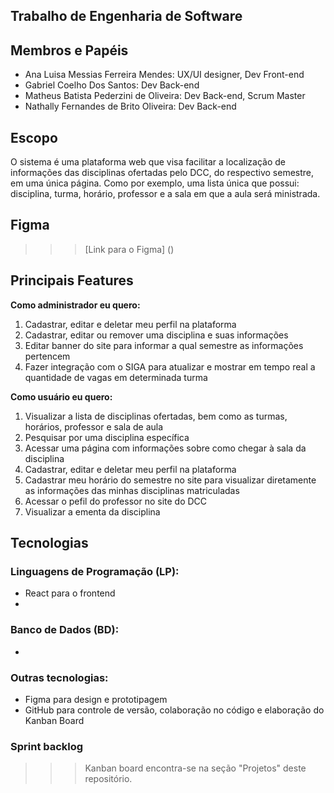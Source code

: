 ## Trabalho de Engenharia de Software

## Membros e Papéis
- Ana Luisa Messias Ferreira Mendes: UX/UI designer, Dev Front-end
- Gabriel Coelho Dos Santos: Dev Back-end
- Matheus Batista Pederzini de Oliveira: Dev Back-end, Scrum Master
- Nathally Fernandes de Brito Oliveira: Dev Back-end


## Escopo
O sistema é uma plataforma web que visa facilitar a localização de informações das disciplinas ofertadas pelo DCC, do respectivo semestre, em uma única página.
Como por exemplo, uma lista única que possui: disciplina, turma, horário, professor e a sala em que a aula será ministrada.


## Figma
>>> [Link para o Figma] ()


## Principais Features
**Como administrador eu quero:**
  1. Cadastrar, editar e deletar meu perfil na plataforma
  2. Cadastrar, editar ou remover uma disciplina e suas informações
  3. Editar banner do site para informar a qual semestre as informações pertencem
  4. Fazer integração com o SIGA para atualizar e mostrar em tempo real a quantidade de vagas em determinada turma


**Como usuário eu quero:**
  1. Visualizar a lista de disciplinas ofertadas, bem como as turmas, horários, professor e sala de aula
  2. Pesquisar por uma disciplina específica
  3. Acessar uma página com informações sobre como chegar à sala da disciplina
  4. Cadastrar, editar e deletar meu perfil na plataforma
  5. Cadastrar meu horário do semestre no site para visualizar diretamente as informações das minhas disciplinas matriculadas
  6. Acessar o pefil do professor no site do DCC
  7. Visualizar a ementa da disciplina
  
## Tecnologias
### Linguagens de Programação (LP):
- React para o frontend
- 

### Banco de Dados (BD):
-

### Outras tecnologias:
- Figma para design e prototipagem
- GitHub para controle de versão, colaboração no código e elaboração do Kanban Board




### Sprint backlog
>>> Kanban board encontra-se na seção "Projetos" deste repositório.
